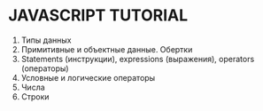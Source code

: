 # JAVASCRIPT TUTORIAL

1. Типы данных
2. Примитивные и объектные данные. Обертки
3. Statements (инструкции), expressions (выражения), operators (операторы)
4. Условные и логические операторы
5. Числа
6. Строки
